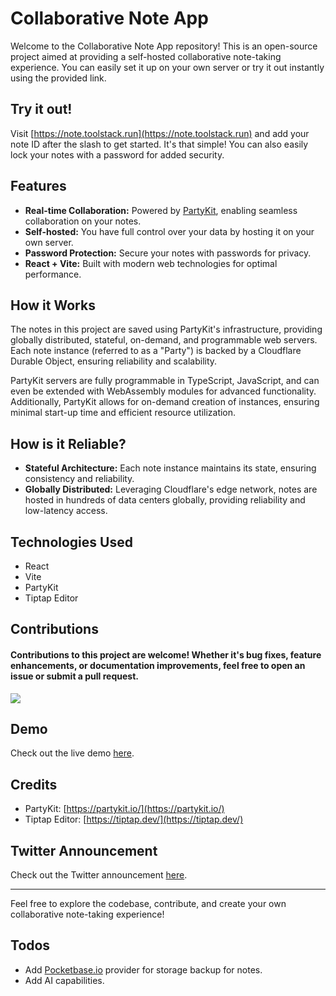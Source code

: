 # Collaborative Note App

Welcome to the Collaborative Note App repository! This is an open-source project aimed at providing a self-hosted collaborative note-taking experience. You can easily set it up on your own server or try it out instantly using the provided link.

## Try it out!

Visit [https://note.toolstack.run](https://note.toolstack.run) and add your note ID after the slash to get started. It's that simple! You can also easily lock your notes with a password for added security.

## Features

- **Real-time Collaboration:** Powered by [PartyKit](https://partykit.io/), enabling seamless collaboration on your notes.
- **Self-hosted:** You have full control over your data by hosting it on your own server.
- **Password Protection:** Secure your notes with passwords for privacy.
- **React + Vite:** Built with modern web technologies for optimal performance.

## How it Works

The notes in this project are saved using PartyKit's infrastructure, providing globally distributed, stateful, on-demand, and programmable web servers. Each note instance (referred to as a "Party") is backed by a Cloudflare Durable Object, ensuring reliability and scalability.

PartyKit servers are fully programmable in TypeScript, JavaScript, and can even be extended with WebAssembly modules for advanced functionality. Additionally, PartyKit allows for on-demand creation of instances, ensuring minimal start-up time and efficient resource utilization.

## How is it Reliable?

- **Stateful Architecture:** Each note instance maintains its state, ensuring consistency and reliability.
- **Globally Distributed:** Leveraging Cloudflare's edge network, notes are hosted in hundreds of data centers globally, providing reliability and low-latency access.

## Technologies Used

- React
- Vite
- PartyKit
- Tiptap Editor

## Contributions

#### Contributions to this project are welcome! Whether it's bug fixes, feature enhancements, or documentation improvements, feel free to open an issue or submit a pull request.
<a href="https://github.com/amirrezasalimi/note/graphs/contributors">
  <img src="https://contrib.rocks/image?repo=amirrezasalimi/note" />
</a>

## Demo

Check out the live demo [here](https://note.toolstack.run).

## Credits
- PartyKit: [https://partykit.io/](https://partykit.io/)
- Tiptap Editor: [https://tiptap.dev/](https://tiptap.dev/)

## Twitter Announcement

Check out the Twitter announcement [here](https://twitter.com/amirsalimiiii/status/1774899652598350069).

---

Feel free to explore the codebase, contribute, and create your own collaborative note-taking experience!

## Todos

- Add [Pocketbase.io](https://pocketbase.io/) provider for storage backup for notes.
- Add AI capabilities.
